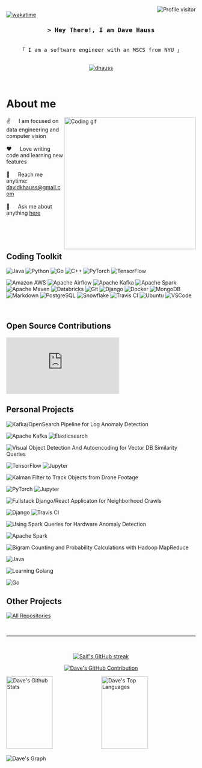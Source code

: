<!--
<h2 align="center">
  Welcome to Dave World!
  <img src="https://media.giphy.com/media/hvRJCLFzcasrR4ia7z/giphy.gif" width="28">
</h2>
-->

<!--
<p align="center">
  <a href="https://github.com/dhauss"><img src="https://readme-typing-svg.herokuapp.com/?lines=Self%20Taught%20Programmer;Front%20End%20Developer;1.5%2B%20years%20of%20coding%20experience;Always%20learning%20new%20things&center=true&width=380&height=45"></a>
</p>

 -->

<a href="https://komarev.com/ghpvc/?username=dhauss">
  <img align="right" src="https://komarev.com/ghpvc/?username=dhauss&label=Visitors&color=0e75b6&style=flat" alt="Profile visitor" />
</a>

[![wakatime](https://wakatime.com/badge/user/eebb3dd8-d9b2-40de-9b88-6fd6cac99dbc.svg)](https://wakatime.com/@eebb3dd8-d9b2-40de-9b88-6fd6cac99dbc)

<!-- Intro  -->
<h3 align="center">
        <samp>&gt; Hey There!, I am
                <b>Dave Hauss</b>
        </samp>
</h3>

<p align="center"> 
  <samp>
    <br>
    「 I am a software engineer with an MSCS from NYU 」
    <br>
    <br>
  </samp>
</p>

<p align="center">
 <a href="https://www.linkedin.com/in/david-hauss/" target="_blank">
  <img src="https://img.shields.io/badge/LinkedIn-0077B5?style=for-the-badge&logo=linkedin&logoColor=white" alt="dhauss"/>
 </a>
</p>
<br />

<!-- About Section -->

# About me

<p>
 <img align="right" width="350" src="/assets/programmer.gif" alt="Coding gif" />
  
 ✌️ &emsp; I am focused on data engineering and computer vision <br/><br/>
 ❤️ &emsp; Love writing code and learning new features<br/><br/>
 📧 &emsp; Reach me anytime: davidkhauss@gmail.com<br/><br/>
 💬 &emsp; Ask me about anything [here](https://github.com/dhauss/dhauss/issues)

</p>

<br/>
<br/>
<br/>

## Coding Toolkit

![Java](https://img.shields.io/badge/Java-ED8B00?style=for-the-badge&logo=openjdk&logoColor=white)
![Python](https://img.shields.io/badge/python-3670A0?style=for-the-badge&logo=python&logoColor=ffdd54)
![Go](https://a11ybadges.com/badge?logo=go)
![C++](https://img.shields.io/badge/-C++-blue?logo=cplusplus)
![PyTorch](https://a11ybadges.com/badge?logo=pytorch)
![TensorFlow](https://a11ybadges.com/badge?logo=tensorflow)

![Amazon AWS](https://a11ybadges.com/badge?logo=amazonaws)
![Apache Airflow](https://a11ybadges.com/badge?logo=apacheairflow)
![Apache Kafka](https://img.shields.io/badge/Apache_Kafka-231F20?style=for-the-badge&logo=apache-kafka&logoColor=white)
![Apache Spark](https://a11ybadges.com/badge?logo=apachespark)
![Apache Maven](https://a11ybadges.com/badge?logo=apachemaven)
![Databricks](https://a11ybadges.com/badge?logo=databricks)
![Git](https://img.shields.io/badge/Git-F05032?style=for-the-badge&logo=git&logoColor=white)
![Django](https://a11ybadges.com/badge?logo=django)
![Docker](https://a11ybadges.com/badge?logo=docker)
![MongoDB](https://img.shields.io/badge/MongoDB-4EA94B?style=for-the-badge&logo=mongodb&logoColor=white)
![Markdown](https://img.shields.io/badge/Markdown-000000?style=for-the-badge&logo=markdown&logoColor=white)
![PostgreSQL](https://a11ybadges.com/badge?logo=postgresql)
![Snowflake](https://a11ybadges.com/badge?logo=snowflake)
![Travis CI](https://a11ybadges.com/badge?logo=travisci)
![Ubuntu](https://a11ybadges.com/badge?logo=ubuntu)
![VSCode](https://img.shields.io/badge/Visual_Studio-0078d7?style=for-the-badge&logo=visual%20studio&logoColor=white)

<br/>

## Open Source Contributions

![CNCF Rook Security Assessment](https://github.com/cncf/tag-security/blob/main/assessments/projects/rook/self-assessment.md)

## Personal Projects

![Kafka/OpenSearch Pipeline for Log Anomaly Detection](https://github.com/dhauss/kafka_opensearch_pipeline)

![Apache Kafka](https://img.shields.io/badge/Apache_Kafka-231F20?style=for-the-badge&logo=apache-kafka&logoColor=white) ![Elasticsearch](https://a11ybadges.com/badge?logo=elasticsearch)

![Visual Object Detection And Autoencoding for Vector DB Similarity Queries](https://github.com/dhauss/csgy6613-assignments/tree/main/assignment-2)

![TensorFlow](https://a11ybadges.com/badge?logo=tensorflow) ![Jupyter](https://a11ybadges.com/badge?logo=jupyter)

![Kalman Filter to Track Objects from Drone Footage](https://github.com/dhauss/csgy6613-assignments/tree/main/assignment-3)

![PyTorch](https://a11ybadges.com/badge?logo=pytorch) ![Jupyter](https://a11ybadges.com/badge?logo=jupyter)

![Fullstack Django/React Applicaton for Neighborhood Crawls](https://github.com/dhauss/INET-Monday-Spring2023-Team-3)

![Django](https://a11ybadges.com/badge?logo=django) ![Travis CI](https://a11ybadges.com/badge?logo=travisci)

![Using Spark Queries for Hardware Anomaly Detection](https://github.com/dhauss/big_data/tree/main/Midterm/Anomaly_Detection)

![Apache Spark](https://a11ybadges.com/badge?logo=apachespark)

![Bigram Counting and Probability Calculations with Hadoop MapReduce](https://github.com/dhauss/big_data/tree/main/Assignment1)

![Java](https://img.shields.io/badge/Java-ED8B00?style=for-the-badge&logo=openjdk&logoColor=white)

![Learning Golang](https://github.com/dhauss/gophercises)

![Go](https://a11ybadges.com/badge?logo=go)

## Other Projects

<p align="left">
  <a href="https://github.com/dhauss?tab=repositories" target="_blank"><img alt="All Repositories" title="All Repositories" src="https://img.shields.io/badge/-All%20Repos-2962FF?style=for-the-badge&logo=koding&logoColor=white"/></a>
</p>

<br/>
<hr/>
<br/>

<p align="center">
  <a href="https://github.com/dhauss">
    <img src="https://github-readme-streak-stats.herokuapp.com/?user=alsiam&theme=radical&border=7F3FBF&background=0D1117" alt="Saif's GitHub streak"/>
  </a>
</p>

<p align="center">
  <a href="https://github.com/dhauss">
    <img src="https://github-profile-summary-cards.vercel.app/api/cards/profile-details?username=alsiam&theme=radical" alt="Dave's GitHub Contribution"/>
  </a>
</p>

<a> 
    <a href="https://github.com/dhauss"><img alt="Dave's Github Stats" src="https://denvercoder1-github-readme-stats.vercel.app/api?username=dhauss&show_icons=true&count_private=true&theme=react&border_color=7F3FBF&bg_color=0D1117&title_color=F85D7F&icon_color=F8D866" height="192px" width="49.5%"/></a>
  <a href="https://github.com/dhauss"><img alt="Dave's Top Languages" src="https://denvercoder1-github-readme-stats.vercel.app/api/top-langs/?username=dhauss&langs_count=8&layout=compact&theme=react&border_color=7F3FBF&bg_color=0D1117&title_color=F85D7F&icon_color=F8D866" height="192px" width="49.5%"/></a>
  <br/>
</a>

![Dave's Graph](https://github-readme-activity-graph.vercel.app/graph?username=dhauss&custom_title=Al%20Siam's%20GitHub%20Activity%20Graph&bg_color=0D1117&color=7F3FBF&line=7F3FBF&point=7F3FBF&area_color=FFFFFF&title_color=FFFFFF&area=true)
